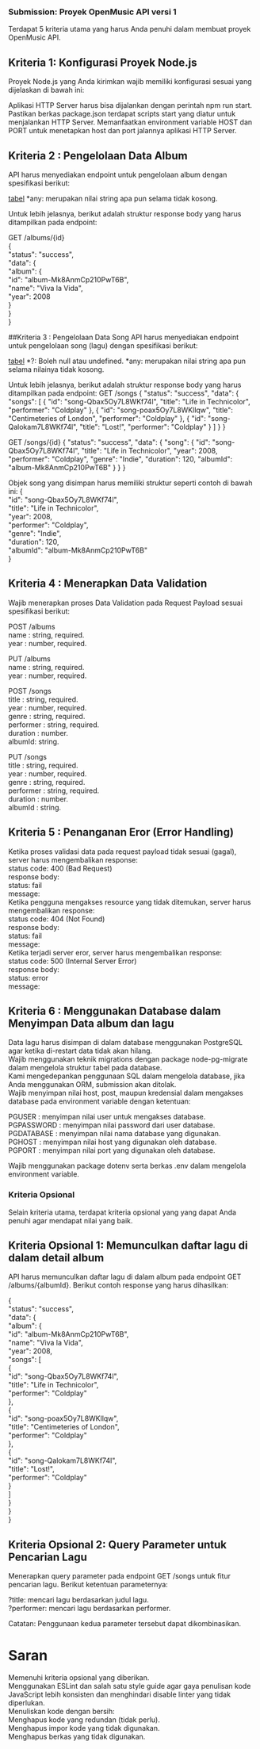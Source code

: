 ### Submission: Proyek OpenMusic API versi 1

Terdapat 5 kriteria utama yang harus Anda penuhi dalam membuat proyek OpenMusic API.


## Kriteria 1: Konfigurasi Proyek Node.js
Proyek Node.js yang Anda kirimkan wajib memiliki konfigurasi sesuai yang dijelaskan di bawah ini:

Aplikasi HTTP Server harus bisa dijalankan dengan perintah npm run start. Pastikan berkas package.json terdapat scripts start yang diatur untuk menjalankan HTTP Server.
Memanfaatkan environment variable HOST dan PORT untuk menetapkan host dan port jalannya aplikasi HTTP Server.


## Kriteria 2 : Pengelolaan Data Album
API harus menyediakan endpoint untuk pengelolaan album dengan spesifikasi berikut:

[tabel](https://dicoding-web-img.sgp1.cdn.digitaloceanspaces.com/original/academy/dos:b285d8d8f11c5d2f72d5ab51df9376e820211215133446.png)
*any: merupakan nilai string apa pun selama tidak kosong.


Untuk lebih jelasnya, berikut adalah struktur response body yang harus ditampilkan pada endpoint:

GET /albums/{id} <br>
{ <br>
  "status": "success", <br>
  "data": { <br>
    "album": { <br>
      "id": "album-Mk8AnmCp210PwT6B", <br>
      "name": "Viva la Vida", <br>
      "year": 2008 <br>
    } <br>
  } <br>
} <br>


##Kriteria 3 : Pengelolaan Data Song
API harus menyediakan endpoint untuk pengelolaan song (lagu) dengan spesifikasi berikut:

[tabel](https://dicoding-web-img.sgp1.cdn.digitaloceanspaces.com/original/academy/dos:49e70f7e35f9fa4ef0bd7500f3716c1b20220304101538.png)
*?: Boleh null atau undefined.
*any: merupakan nilai string apa pun selama nilainya tidak kosong.

Untuk lebih jelasnya, berikut adalah struktur response body yang harus ditampilkan pada endpoint:
GET /songs
{
  "status": "success",
  "data": {
    "songs": [
      {
        "id": "song-Qbax5Oy7L8WKf74l",
        "title": "Life in Technicolor",
        "performer": "Coldplay"
      },
      {
        "id": "song-poax5Oy7L8WKllqw",
        "title": "Centimeteries of London",
        "performer": "Coldplay"
      },
      {
        "id": "song-Qalokam7L8WKf74l",
        "title": "Lost!",
        "performer": "Coldplay"
      }
    ]
  }
}

GET /songs/{id}
{
  "status": "success",
  "data": {
    "song": {
        "id": "song-Qbax5Oy7L8WKf74l",
        "title": "Life in Technicolor",
        "year": 2008,
        "performer": "Coldplay",
        "genre": "Indie",
        "duration": 120,
        "albumId": "album-Mk8AnmCp210PwT6B"
    }
  }
}


Objek song yang disimpan harus memiliki struktur seperti contoh di bawah ini:
{ <br>
  "id": "song-Qbax5Oy7L8WKf74l", <br>
  "title": "Life in Technicolor", <br>
  "year": 2008, <br>
  "performer": "Coldplay", <br>
  "genre": "Indie", <br>
  "duration": 120, <br>
  "albumId": "album-Mk8AnmCp210PwT6B" <br>
}


## Kriteria 4 : Menerapkan Data Validation
Wajib menerapkan proses Data Validation pada Request Payload sesuai spesifikasi berikut: <br>

POST /albums <br>
name : string, required. <br>
year : number, required. <br>

PUT /albums <br>
name : string, required. <br>
year : number, required. <br>

POST /songs <br>
title : string, required. <br>
year : number, required. <br>
genre : string, required. <br>
performer : string, required. <br>
duration : number. <br>
albumId: string. <br>

PUT /songs <br>
title : string, required. <br>
year : number, required. <br>
genre : string, required. <br>
performer : string, required. <br>
duration : number. <br>
albumId : string. <br>


## Kriteria 5 : Penanganan Eror (Error Handling)
Ketika proses validasi data pada request payload tidak sesuai (gagal), server harus mengembalikan response: <br>
  status code: 400 (Bad Request) <br>
  response body:  <br>
   status: fail <br>
   message: <apa pun selama tidak kosong> <br>
Ketika pengguna mengakses resource yang tidak ditemukan, server harus mengembalikan response: <br>
  status code: 404 (Not Found) <br>
  response body: <br>
   status: fail <br>
   message: <apa pun selama tidak kosong> <br>
Ketika terjadi server eror, server harus mengembalikan response: <br>
  status code: 500 (Internal Server Error) <br>
  response body: <br>
   status: error <br>
   message: <apa pun selama tidak kosong> <br>


## Kriteria 6 : Menggunakan Database dalam Menyimpan Data album dan lagu
Data lagu harus disimpan di dalam database menggunakan PostgreSQL agar ketika di-restart data tidak akan hilang. <br>
Wajib menggunakan teknik migrations dengan package node-pg-migrate dalam mengelola struktur tabel pada database. <br>
Kami mengedepankan penggunaan SQL dalam mengelola database, jika Anda menggunakan ORM, submission akan ditolak. <br>
Wajib menyimpan nilai host, post, maupun kredensial dalam mengakses database pada environment variable dengan ketentuan: <br>

PGUSER : menyimpan nilai user untuk mengakses database. <br>
PGPASSWORD : menyimpan nilai password dari user database. <br>
PGDATABASE : menyimpan nilai nama database yang digunakan. <br>
PGHOST : menyimpan nilai host yang digunakan oleh database. <br>
PGPORT :  menyimpan nilai port yang digunakan oleh database. <br>

Wajib menggunakan package dotenv serta berkas .env dalam mengelola environment variable.


### Kriteria Opsional
Selain kriteria utama, terdapat kriteria opsional yang yang dapat Anda penuhi agar mendapat nilai yang baik.

## Kriteria Opsional 1: Memunculkan daftar lagu di dalam detail album
API harus memunculkan daftar lagu di dalam album pada endpoint GET /albums/{albumId}. Berikut contoh response yang harus dihasilkan: <br>

{ <br>
  "status": "success", <br>
  "data": { <br>
    "album": { <br>
      "id": "album-Mk8AnmCp210PwT6B", <br>
      "name": "Viva la Vida", <br>
      "year": 2008, <br>
      "songs": [ <br>
        { <br>
          "id": "song-Qbax5Oy7L8WKf74l", <br>
          "title": "Life in Technicolor", <br>
          "performer": "Coldplay" <br>
        }, <br>
        { <br>
          "id": "song-poax5Oy7L8WKllqw", <br>
          "title": "Centimeteries of London", <br>
          "performer": "Coldplay" <br>
        }, <br>
        { <br>
          "id": "song-Qalokam7L8WKf74l", <br>
          "title": "Lost!", <br>
          "performer": "Coldplay" <br>
        } <br>
      ] <br>
    } <br>
  } <br>
} <br>


## Kriteria Opsional 2: Query Parameter untuk Pencarian Lagu
Menerapkan query parameter pada endpoint GET /songs untuk fitur pencarian lagu. Berikut ketentuan parameternya: <br>

?title: mencari lagu berdasarkan judul lagu. <br>
?performer: mencari lagu berdasarkan performer. <br>

Catatan: Penggunaan kedua parameter tersebut dapat dikombinasikan. <br>

# Saran
Memenuhi kriteria opsional yang diberikan. <br>
Menggunakan ESLint dan salah satu style guide agar gaya penulisan kode JavaScript lebih konsisten dan menghindari disable linter yang tidak diperlukan. <br>
Menuliskan kode dengan bersih: <br>
Menghapus kode yang redundan (tidak perlu). <br>
Menghapus impor kode yang tidak digunakan. <br>
Menghapus berkas yang tidak digunakan.
